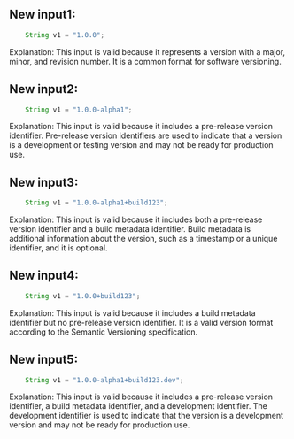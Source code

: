 ## New input1:
```java
    String v1 = "1.0.0";
```
Explanation: This input is valid because it represents a version with a major, minor, and revision number. It is a common format for software versioning.

## New input2:
```java
    String v1 = "1.0.0-alpha1";
```
Explanation: This input is valid because it includes a pre-release version identifier. Pre-release version identifiers are used to indicate that a version is a development or testing version and may not be ready for production use.

## New input3:
```java
    String v1 = "1.0.0-alpha1+build123";
```
Explanation: This input is valid because it includes both a pre-release version identifier and a build metadata identifier. Build metadata is additional information about the version, such as a timestamp or a unique identifier, and it is optional.

## New input4:
```java
    String v1 = "1.0.0+build123";
```
Explanation: This input is valid because it includes a build metadata identifier but no pre-release version identifier. It is a valid version format according to the Semantic Versioning specification.

## New input5:
```java
    String v1 = "1.0.0-alpha1+build123.dev";
```
Explanation: This input is valid because it includes a pre-release version identifier, a build metadata identifier, and a development identifier. The development identifier is used to indicate that the version is a development version and may not be ready for production use.
